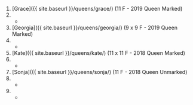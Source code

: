 1. [Grace]({{ site.baseurl }}/queens/grace/) (11 F - 2019 Queen Marked)
1. -
1. [Georgia]({{ site.baseurl }}/queens/georgia/) (9 x 9 F - 2019 Queen Marked)
1. -
1. [Kate]({{ site.baseurl }}/queens/kate/) (11 x 11 F - 2018 Queen Marked)
1. -
1. [Sonja]({{ site.baseurl }}/queens/sonja/) (11 F - 2018 Queen Unmarked)
1. -
1. -